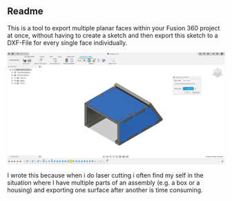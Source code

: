 ## Readme

This is a tool to export multiple planar faces within your Fusion 360 project at once, without having to create a sketch and then export this sketch to a DXF-File for every single face individually.

![box in fusion 360](/screenshots/part.png)

I wrote this because when i do laser cutting i often find my self in the situation where I have multiple parts of an assembly (e.g. a box or a housing) and exporting one surface after another is time consuming. 

